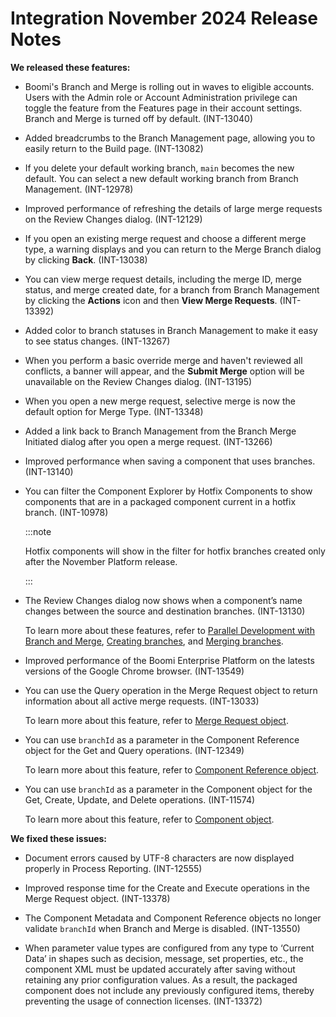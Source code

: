# Integration November 2024 Release Notes

<head>
  <meta name="guidename" content="Release Notes"/>
  <meta name="context" content="GUID-c14b3801-95aa-4a74-88bf-22ec1d6780e1"/>
</head>

**We released these features:**

- Boomi's Branch and Merge is rolling out in waves to eligible accounts. Users with the Admin role or Account Administration privilege can toggle the feature from the Features page in their account settings. Branch and Merge is turned off by default. (INT-13040)

- Added breadcrumbs to the Branch Management page, allowing you to easily return to the Build page. (INT-13082)

- If you delete your default working branch, `main` becomes the new default. You can select a new default working branch from Branch Management. (INT-12978)

- Improved performance of refreshing the details of large merge requests on the Review Changes dialog. (INT-12129)

- If you open an existing merge request and choose a different merge type, a warning displays and you can return to the Merge Branch dialog by clicking **Back**. (INT-13038)

- You can view merge request details, including the merge ID, merge status, and merge created date, for a branch from Branch Management by clicking the **Actions** icon and then **View Merge Requests**. (INT-13392)

- Added color to branch statuses in Branch Management to make it easy to see status changes. (INT-13267)

- When you perform a basic override merge and haven't reviewed all conflicts, a banner will appear, and the **Submit Merge** option will be unavailable on the Review Changes dialog. (INT-13195)

- When you open a new merge request, selective merge is now the default option for Merge Type. (INT-13348)

- Added a link back to Branch Management from the Branch Merge Initiated dialog after you open a merge request. (INT-13266)

- Improved performance when saving a component that uses branches. (INT-13140)

- You can filter the Component Explorer by Hotfix Components to show components that are in a packaged component current in a hotfix branch. (INT-10978)

  :::note

  Hotfix components will show in the filter for hotfix branches created only after the November Platform release.

  :::

- The Review Changes dialog now shows when a component’s name changes between the source and destination branches. (INT-13130)

  To learn more about these features, refer to [Parallel Development with Branch and Merge](../../Integration/Process%20building/int-Branch_merge_overview.md), [Creating branches](../../Integration/Process%20building/int-Creating_branches.md), and [Merging branches](../../Integration/Process%20building/int-Merging_branches.md).

- Improved performance of the Boomi Enterprise Platform on the latests versions of the Google Chrome browser. (INT-13549)

- You can use the Query operation in the Merge Request object to return information about all active merge requests. (INT-13033)

  To learn more about this feature, refer to [Merge Request object](https://developer.boomi.com/api/platformapi#tag/MergeRequest).

- You can use `branchId` as a parameter in the Component Reference object for the Get and Query operations. (INT-12349)

  To learn more about this feature, refer to [Component Reference object](https://developer.boomi.com/api/platformapi#tag/ComponentReference).

- You can use `branchId` as a parameter in the Component object for the Get, Create, Update, and Delete operations. (INT-11574)

  To learn more about this feature, refer to [Component object](https://developer.boomi.com/api/platformapi#tag/Component).

**We fixed these issues:**

- Document errors caused by UTF-8 characters are now displayed properly in Process Reporting. (INT-12555)

- Improved response time for the Create and Execute operations in the Merge Request object. (INT-13378)

- The Component Metadata and Component Reference objects no longer validate `branchId` when Branch and Merge is disabled. (INT-13550)

- When parameter value types are configured from any type to ‘Current Data’ in shapes such as decision, message, set properties, etc., the component XML must be updated accurately after saving without retaining any prior configuration values. As a result, the packaged component does not include any previously configured items, thereby preventing the usage of connection licenses. (INT-13372)



